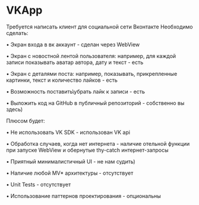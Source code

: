 # VKApp
Требуется написать клиент для социальной сети Вконтакте Необходимо сделать:

•	Экран входа в вк аккаунт - сделан через WebView

•	Экран с новостной лентой пользователя: например, для каждой записи показывать аватар автора, дату и текст - есть

•	Экран с деталями поста: например, показывать, прикрепленные картинки, текст и количество лайков - есть

•	Возможность поставить\убрать лайк к записи -  есть

•	Выложить код на GitHub в публичный репозиторий - собственно вы здесь)


Плюсом будет:


•	Не использовать VK SDK - использован VK api

•	Обработка случаев, когда нет интернета - наличие отельной функции при запуске WebView и обернутые thy-catch интернет-запросы

•	Приятный минималистичный UI - не нам судить)

•	Наличие любой MV* архитектуры - отсутствует

• Unit Tests - отсутствует

•	Использование паттернов проектирования - опциональны

